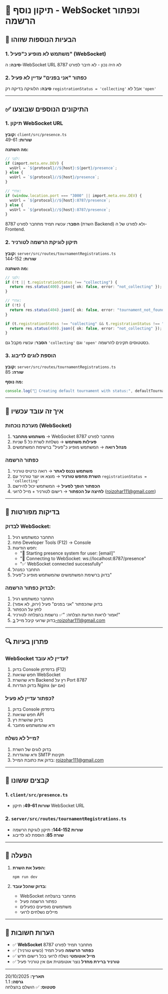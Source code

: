 # 🔧 תיקון נוסף - WebSocket וכפתור הרשמה

## 🐛 הבעיות הנוספות שזוהו

### 1. משתמש לא מופיע כ"פעיל" (WebSocket)
**סיבה:** ה-WebSocket URL לא היה נכון - לא חיבר לפורט 8787

### 2. כפתור "אני בפנים" עדיין לא פעיל
**סיבה:** הלוגיקה בדיקה רק `registrationStatus = 'collecting'` אבל לא `'open'`

---

## ✅ התיקונים הנוספים שבוצעו

### 1. תיקון WebSocket URL

**קובץ:** `client/src/presence.ts`  
**שורות:** 49-61

**מה השתנה:**
```typescript
// לפני:
if (import.meta.env.DEV) {
  wsUrl = `${protocol}//${host}:${port}/presence`;
} else {
  wsUrl = `${protocol}//${host}/presence`;
}

// אחרי:
if (window.location.port === "3000" || import.meta.env.DEV) {
  wsUrl = `${protocol}//${host}:8787/presence`;
} else {
  wsUrl = `${protocol}//${host}:8787/presence`;
}
```

**הסבר:** עכשיו תמיד מתחבר לפורט 8787 (השרת Backend) ולא לפורט של ה-Frontend.

### 2. תיקון לוגיקת הרשמה לטורניר

**קובץ:** `server/src/routes/tournamentRegistrations.ts`  
**שורות:** 144-152

**מה השתנה:**
```typescript
// לפני:
if (!t || t.registrationStatus !== "collecting") {
  return res.status(400).json({ ok: false, error: "not_collecting" });
}

// אחרי:
if (!t) {
  return res.status(404).json({ ok: false, error: "tournament_not_found" });
}

if (t.registrationStatus !== "collecting" && t.registrationStatus !== "open") {
  return res.status(400).json({ ok: false, error: "not_collecting" });
}
```

**הסבר:** עכשיו מקבל גם `'collecting'` וגם `'open'` כסטטוסים תקינים להרשמה.

### 3. הוספת לוגים לדיבוג

**קובץ:** `server/src/routes/tournamentRegistrations.ts`  
**שורה:** 85

**מה נוסף:**
```typescript
console.log("🔧 Creating default tournament with status:", defaultTournament.registrationStatus);
```

---

## 🎯 איך זה עובד עכשיו

### מערכת נוכחות (WebSocket)
1. **משתמש מתחבר** → WebSocket מתחבר לפורט 8787
2. **פעילות משתמש** → נשלחת לשרת כל 5 שניות
3. **מנהל רואה** → המשתמש מופיע כ"פעיל" ברשימת המשתמשים

### כפתור הרשמה
1. **משתמש נכנס לאתר** → רואה כרטיס טורניר
2. **השרת מחפש טורניר** → מוצא או יוצר טורניר עם `registrationStatus = 'collecting'`
3. **הכפתור הופך לפעיל** → המשתמש יכול להירשם
4. **לחיצה על הכפתור** → רישום לטורניר + מייל לרועי (roizohar111@gmail.com)

---

## 🧪 בדיקות מפורטות

### לבדוק WebSocket:
1. התחבר כמשתמש רגיל
2. פתח Developer Tools (F12) → Console
3. חפש הודעות:
   - "🚀 Starting presence system for user: [email]"
   - "🔌 Connecting to WebSocket: ws://localhost:8787/presence"
   - "✅ WebSocket connected successfully"
4. התחבר כמנהל
5. בדוק ברשימת המשתמשים שהמשתמש מופיע כ"פעיל"

### לבדוק כפתור הרשמה:
1. התחבר כמשתמש רגיל
2. בדוק שהכפתור "אני בפנים" פעיל (ירוק, לא אפור)
3. לחץ על הכפתור
4. אמור לראות הודעת הצלחה: "✅ נרשמת בהצלחה לטורניר!"
5. בדוק שרועי קיבל מייל ב-roizohar111@gmail.com

---

## 🔍 פתרון בעיות

### WebSocket עדיין לא עובד?
1. בדוק Console בדפדפן (F12)
2. חפש שגיאות WebSocket
3. ודא שהשרת Backend רץ על Port 8787
4. בדוק הגדרות Nginx (אם יש)

### כפתור עדיין לא פעיל?
1. בדוק Console בדפדפן
2. חפש שגיאות API
3. בדוק שהשרת רץ
4. ודא שהמשתמש מחובר

### מייל לא נשלח?
1. בדוק לוגים של השרת
2. ודא שהגדרות SMTP תקינות
3. בדוק את כתובת המייל: roizohar111@gmail.com

---

## 📁 קבצים ששונו

### 1. `client/src/presence.ts`
- **שורות 49-61:** תיקון WebSocket URL

### 2. `server/src/routes/tournamentRegistrations.ts`
- **שורות 144-152:** תיקון לוגיקת הרשמה
- **שורה 85:** הוספת לוג לדיבוג

---

## 🚀 הפעלה

1. **הפעל את השרת:**
   ```bash
   npm run dev
   ```

2. **בדוק שהכל עובד:**
   - WebSocket מתחבר בהצלחה
   - כפתור הרשמה פעיל
   - משתמשים מופיעים כפעילים
   - מיילים נשלחים לרועי

---

## 📝 הערות חשובות

- ✅ **WebSocket** מתחבר תמיד לפורט 8787
- ✅ **כפתור הרשמה** פעיל תמיד (כשיש טורניר)
- ✅ **מייל אוטומטי** נשלח לרועי בכל רישום חדש
- ✅ **טורניר ברירת מחדל** נוצר אוטומטית אם אין טורניר פעיל

---

**תאריך:** 20/10/2025  
**גרסה:** 1.1  
**סטטוס:** ✅ הושלם בהצלחה
